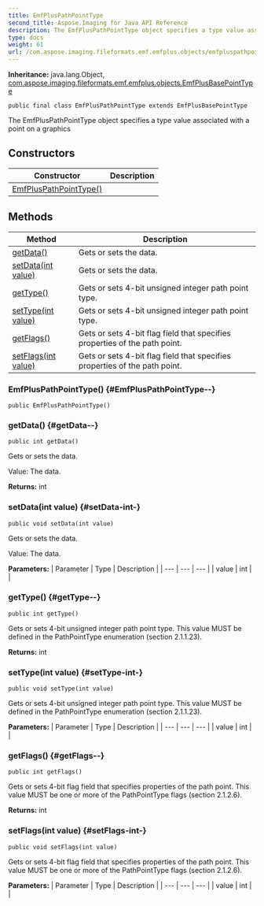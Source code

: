 ```yaml
---
title: EmfPlusPathPointType
second_title: Aspose.Imaging for Java API Reference
description: The EmfPlusPathPointType object specifies a type value associated with a point on a graphics
type: docs
weight: 61
url: /com.aspose.imaging.fileformats.emf.emfplus.objects/emfpluspathpointtype/
---
```

**Inheritance:**
java.lang.Object, [com.aspose.imaging.fileformats.emf.emfplus.objects.EmfPlusBasePointType](../../com.aspose.imaging.fileformats.emf.emfplus.objects/emfplusbasepointtype)
```
public final class EmfPlusPathPointType extends EmfPlusBasePointType
```

The EmfPlusPathPointType object specifies a type value associated with a point on a graphics
## Constructors

| Constructor | Description |
| --- | --- |
| [EmfPlusPathPointType()](#EmfPlusPathPointType--) |  |
## Methods

| Method | Description |
| --- | --- |
| [getData()](#getData--) | Gets or sets the data. |
| [setData(int value)](#setData-int-) | Gets or sets the data. |
| [getType()](#getType--) | Gets or sets 4-bit unsigned integer path point type. |
| [setType(int value)](#setType-int-) | Gets or sets 4-bit unsigned integer path point type. |
| [getFlags()](#getFlags--) | Gets or sets 4-bit flag field that specifies properties of the path point. |
| [setFlags(int value)](#setFlags-int-) | Gets or sets 4-bit flag field that specifies properties of the path point. |
### EmfPlusPathPointType() {#EmfPlusPathPointType--}
```
public EmfPlusPathPointType()
```


### getData() {#getData--}
```
public int getData()
```


Gets or sets the data.

Value: The data.

**Returns:**
int
### setData(int value) {#setData-int-}
```
public void setData(int value)
```


Gets or sets the data.

Value: The data.

**Parameters:**
| Parameter | Type | Description |
| --- | --- | --- |
| value | int |  |

### getType() {#getType--}
```
public int getType()
```


Gets or sets 4-bit unsigned integer path point type. This value MUST be defined in the PathPointType enumeration (section 2.1.1.23).

**Returns:**
int
### setType(int value) {#setType-int-}
```
public void setType(int value)
```


Gets or sets 4-bit unsigned integer path point type. This value MUST be defined in the PathPointType enumeration (section 2.1.1.23).

**Parameters:**
| Parameter | Type | Description |
| --- | --- | --- |
| value | int |  |

### getFlags() {#getFlags--}
```
public int getFlags()
```


Gets or sets 4-bit flag field that specifies properties of the path point. This value MUST be one or more of the PathPointType flags (section 2.1.2.6).

**Returns:**
int
### setFlags(int value) {#setFlags-int-}
```
public void setFlags(int value)
```


Gets or sets 4-bit flag field that specifies properties of the path point. This value MUST be one or more of the PathPointType flags (section 2.1.2.6).

**Parameters:**
| Parameter | Type | Description |
| --- | --- | --- |
| value | int |  |

